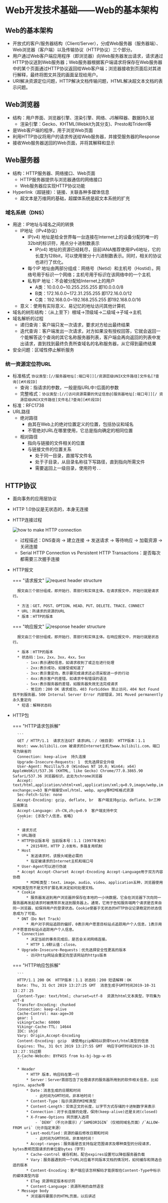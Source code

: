 Web开发技术基础——Web的基本架构
===
## Web的基本架构
- 开放式的客户/服务器结构（Client/Server），分成Web服务器（服务器端）、Web浏览器（客户端）以及传输协议（HTTP协议）三个部分。
- 用户通过Web客户端应用程序（即浏览器）向Web服务器发出请求，请求通过HTTP协议送到Web服务器；Web服务器根据客户端请求将保存在Web服务器中的某个页面通过HTTP协议返回给Web客户端；浏览器接收到页面后对其进行解释，最终将图文并茂的画面呈现给用户。
- URI解决资源定位问题，HTTP解决文档传输问题，HTML解决超文本文档的表示问题。

## Web浏览器
* 结构：用户界面、浏览器引擎、渲染引擎、网络、JS解释器、数据持久层
	- 渲染引擎：Gecko、KHTML(Webkit为其分支)、Presto和Trident等
* 是Web客户端的程序，用于浏览Web页面
* 利用HTTP协议将用户的请求传送给Web服务器，并接受服务器的Response
* 接收Web服务器送回的Web页面，并将其解释和显示


## Web服务器
* 结构：HTTP服务器、网络接口、Web页面
	- HTTP服务器提供与浏览器通信的网络接口
	- Web服务器应实现HTTP协议功能
* Hyperlink（超链接）：链接、关联各种多媒体信息
    - 超文本是万维网的基础，超媒体系统是超文本系统的扩充

### 域名系统（DNS）
* 用途：IP地址与域名之间的转换
	- IP地址（IPv4协议）
		* IP(v4) 地址是给全世界每一台连接在Internet上的设备分配的唯一的32bit的标识符，用点分十进制数表示
			* IP(v4) 地址的资源已经耗尽，目前IANA推荐使用IPv6地址，它的长度为128bit，可以使用冒分十六进制数表示。同时，相关的协议也进行了优化。
		* 每个IP 地址由两部分组成：网络号（Netid）和主机号（Hostid）。网络号用于标识一个网络；主机号用于标识在该网络中的一个主机
		* 私有IP 地址：不会被分配给Internet上的用户
			- A类：10.0.0.0~10.255.255.255 即10.0.0.0/8
			- B类：172.16.0.0~172.31.255.255 即172.16.0.0/12
			- C类：192.168.0.0~192.168.255.255 即192.168.0.0/16
	- 意义：使用有实际意义、易记忆的地址访问其他计算机
* 域名的树形结构：（从上至下）根域→顶级域→二级域→子域→主机
* 域名解析的过程
	- 递归查询：客户端只发一次请求，要求对方给出最终结果
	- 迭代查询：客户端发出一次请求，对方如果没有授权回答，它就会返回一个能解答这个查询的其它名称服务器列表，客户端会再向返回的列表中发出请求，直到找到最终负责所查域名的名称服务器，从它得到最终结果
* 安全问题：区域性停止解析服务

### 统一资源定位符URL
* 标准格式
	```协议类型:[//服务器地址[:端口号]][/资源层级UNIX文件路径]文件名[?查询][#片段ID]```
    - 查询：指请求的参数，一般是指URL中`?`后面的参数
	- 完整格式：`协议类型:[//[访问资源需要的凭证信息@]服务器地址[:端口号]][/ 资源层级UNIX文件路径]文件名[?查询][#片段ID]`
* 标准：RFC1738
* URL路径
	- 绝对路径
		* 由其在Web上的绝对位置定义的位置，包括协议和域名
		* 不管绝对URL在哪里使用，它总是指向确定的相同位置
	- 相对路径
		* 指向与链接的文件相关的位置
		* 与链接文件的位置关系
			- 处于同一目录，直接写文件名
			- 处于子目录，从目录名称往下写路径，直到指向所需文件
			- 需要返回上一级目录，使用符号`..`

## HTTP协议
* 面向事务的应用层协议
* HTTP 1.0协议是无状态的，本身无连接
* HTTP连接过程

    ![how to make HTTP connection](md-img/9.27-1.png)

    - 过程描述：DNS查询 → 建立连接 → 发送请求 → 等待响应 → 加载资源 → 关闭连接
	- Serial HTTP Connection vs Persistent HTTP Transactions：是否每次都需要三次握手连接

* HTTP报文

    === "请求报文"
    	![request header structure](md-img/9.27-2.jpg)

        报文由三个部分组成，即开始行、首部行和实体主体。在请求报文中，开始行就是请求行。

        * 方法：GET、POST、OPTION、HEAD、PUT、DELETE、TRACE、CONNECT
    	* URL：所请求的资源的URL
    	* 版本：HTTP的版本

    === "响应报文"
    	![response header structure](md-img/9.27-3.jpg)

        报文由三个部分组成，即开始行、首部行和实体主体。在响应报文中，开始行就是状态行。

        * 版本：HTTP的版本
    	* 状态码：1xx，2xx，3xx，4xx，5xx
    		- 1xx:表示通知信息，如请求收到了或正在进行处理
    		- 2xx:表示成功，如接受或知道了
    		- 3xx:表示重定向，表示要完成请求还必须采取进一步的行动
    		- 4xx:表示客户的差错，如请求中有错误的语法
    		- 5xx:表示服务器的差错，如服务器失效无法完成请求
        	- 常见的：200 OK 请求成功，403 Forbidden 禁止访问，404 Not Found 找不到服务器，500 Internal Server Error 内部错误，301 Moved permanently 永久重定向
    	* 短语：解释状态码

* HTTP包

    === "HTTP请求包拆解"

    	```
    	GET / HTTP/1.1  请求方法GET 请求URL：/（根目录） HTTP版本：1.1
    	Host: www.bilibili.com 被请求的Internet主机为www.bilibili.com，端口号为缺省的
    	Connection: keep-alive  持久连接
    	Upgrade-Insecure-Requests: 1  优先选择安全升级
    	User-Agent: Mozilla/5.0 (Windows NT 10.0; Win64; x64) AppleWebKit/537.36 (KHTML, like Gecko) Chrome/77.0.3865.90 Safari/537.36 浏览器标识，此处为chrome浏览器
    	Accept: text/html,application/xhtml+xml,application/xml;q=0.9,image/webp,image/apng,*/*;q=0.8,application/signed-exchange;v=b3 客户端接受xml/html、webp、apng等MIME格式资源
    	Sec-Fetch-Site: none
    	Accept-Encoding: gzip, deflate, br  客户端支持gzip、deflate、br三种压缩算法
    	Accept-Language: zh-CN,zh;q=0.9  客户端支持中文
    	Cookie: {涉及个人信息，省略}
    	```

        * 请求方式
        * URL路径
        * HTTP协议版本号 当前版本号：1.1（1997年发布）
    		* 2015年时，HTTP 2.0发布，多路复用机制
        * Host
    		* 发送请求时，该报头域是必需的
    		* 指定被请求的Internet主机和端口号
        * User-Agent可以进行伪装
        * Accept Accept-Charset Accept-Encoding Accept-Language用于双方内容协商
    		* MIME类型：text、image、audio、video、application五种，浏览器使用MIME类型而不是文件扩展名来决定如何处理文档。
        * Cookie
    		* 服务器发送到用户浏览器并保存在本地的一小块数据，它会在浏览器下次向同一服务器再发起请求时被携带并发送到服务器上。通常，它用于告知服务端两个请求是否来自同一浏览器，如保持用户的登录状态。Cookie使基于无状态的HTTP协议记录稳定的状态信息成为了可能。
        * DNT（Do Not Track）
    		* 用户对于网站追踪的偏好，0表示用户愿意目标站点追踪用户个人信息，1表示用户不愿意目标站点追踪用户个人信息。
        * Connection
    		* 决定当前的事务完成后，是否会关闭网络连接。
    		* HTTP 1.0默认值：close。
        * Upgrade-Insecure-Requests：优先选择安全性更高的版本
    		- 访问http网站会重定向至该网站的https版本

    === "HTTP响应包拆解"

    	```
    	HTTP/1.1 200 OK  HTTP版本：1.1 状态码：200 短语解释：OK
    	Date: Thu, 31 Oct 2019 13:27:25 GMT  消息生成于GMT时间2019-10-31 13：27：25
    	Content-Type: text/html; charset=utf-8  资源为html文本类型，字符集为utf-8
    	Transfer-Encoding: chunked
    	Connection: keep-alive
    	Cache-Control: max-age=30
    	gear: 1
    	vikingrCache: 60000
    	Vikingr-Cache-TTL: 14644
    	IDC: shjd
    	Vary: Origin,Accept-Encoding
    	Content-Encoding: gzip  请使用gzip解码以获得text/html类型的信息
    	Expires: Thu, 31 Oct 2019 13:27:55 GMT  响应于GMT时间2019-10-31 13：27：55过期
    	X-Cache-Webcdn: BYPASS from ks-bj-bgp-w-05
    	```

    	* Header
            * HTTP 版本，响应码在第一行
            * Server：Server首部包含了处理请求的服务器所用到的软件相关信息，比如nginx、apache等
            * Date：消息生成的日期和时间
    			- 此时间为GMT时间，非本地时间！
            * Content-Type：指示资源的MIME类型
            * Content-Length：实体正文的长度，以字节方式存储的十进制数字来表示
            * Connection：对于长连接的处理，保持(keep-alive)还是关闭(closed)
            * X-Frame-Options 网页嵌入选项
    			- `DENY`（不允许展示）/`SAMEORIGIN`（仅相同域名页面）/`ALLOW-FROM uri`（允许指定来源）
            * Last-modified：资源的最后修改日期和时间
    			- 此时间为GMT时间，非本地时间！
            * Accept-ranges：服务器是否支持指定范围请求及哪种类型的分段请求，bytes表明范围请求的单位是bytes（字节）
            * Cache-control 缓存机制，配合expires设置可以降低服务器负载
            * Vary：服务器遇到同一个URL对应着不同版本文档的情况时，如何缓存和筛选合适的版本
            * Content-Encoding：客户端应该怎样解码才能获取在Content-Type中标示的媒体类型内容
            * ETag 资源特定版本标识符
            * Content-Language：资源所用的自然语言
        * Message body
    		* 浏览器将要展示的HTML页面，以后讲述
